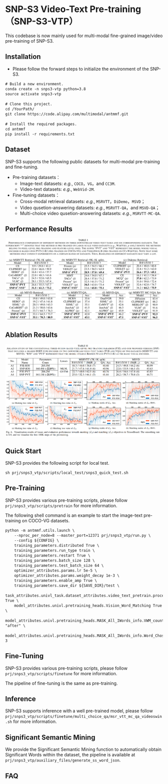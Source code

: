 # SNP-S3 Video-Text Pre-training （SNP-S3-VTP）

This codebase is now mainly used for multi-modal fine-grained image/video pre-training of SNP-S3.

## Installation

- Please follow the forward steps to initialize the environment of the SNP-S3.
```
# Build a new environment.
conda create -n snps3-vtp python=3.8
source activate snps3-vtp

# Clone this project.
cd /YourPath/
git clone https://code.alipay.com/multimodal/antmmf.git

# Install the required packages.
cd antmmf
pip install -r requirements.txt
```

## Dataset

SNP-S3 supports the following public datasets for multi-modal pre-training and fine-tuning.
- Pre-training datasets：
  - Image-text datasets: *e.g.*, `COCO`，`VG`，and `CC3M`.
  - Video-text datasets: *e.g.*, `WebVid-2M`.
- Fine-tuning datasets：
  - Cross-modal retrieval datasets: *e.g.*, `MSRVTT`，`DiDemo`，`MSVD`；
  - Video qusetion-answering datasets: *e.g.*, `MSRVTT-QA`，and `MSVD-QA`；
  - Multi-choice video qusetion-answering datasets: *e.g.*, `MSRVTT-MC-QA`.

## Performance Results

![alt text](z_figs/performance.jpg)

## Ablation Results

![alt text](z_figs/ablation.jpg)

## Quick Start

SNP-S3 provides the following script for local test.
```
sh prj/snps3_vtp/scripts/local_test/snps3_quick_test.sh
```

## Pre-Training

SNP-S3 provides various pre-training scripts, please follow `prj/snps3_vtp/scripts/pretrain` for more information.

The following shell command is an example to start the image-text pre-training on COCO-VG datasets.

```
python -m antmmf.utils.launch \
    --nproc_per_node=8 --master_port=12371 prj/snps3_vtp/run.py \
    --config ${CONFIG} \                                
    training_parameters.distributed True \              
    training_parameters.run_type train \                
    training_parameters.restart True \                  
    training_parameters.batch_size 128 \                
    training_parameters.test_batch_size 64 \            
    optimizer_attributes.params.lr 5e-5 \               
    optimizer_attributes.params.weight_decay 1e-3 \     
    training_parameters.enable_amp True \               
    training_parameters.save_dir ${SAVE_DIR}/test \
    task_attributes.univl_task.dataset_attributes.video_text_pretrain.processors.caption_processor.params.intra_VTM.IW_MLM True \
    model_attributes.univl.pretraining_heads.Vision_Word_Matching True \
    model_attributes.univl.pretraining_heads.MASK_All_IWords_info.VWM_count_stage "after" \
    model_attributes.univl.pretraining_heads.MASK_All_IWords_info.Word_Chosen_Num 3  
```

## Fine-Tuning

SNP-S3 provides various pre-training scripts, please follow `prj/snps3_vtp/scripts/finetune` for more information.

The pipeline of fine-tuning is the same as pre-training.

## Inference

SNP-S3 supports inference with a well pre-trained model, please follow `prj/snps3_vtp/scripts/finetune/multi_choice_qa/msr_vtt_mc_qa_videoswin.sh` for more information.

## Significant Semantic Mining

We provide the Significant Semantic Mining function to automatically obtain Significant Words within the dataset, 
the pipeline is available at `prj/snps3_vtp/auxiliary_files/generate_ss_word_json`.


## FAQ
